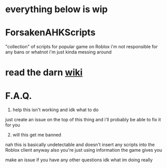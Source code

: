 # everything below is wip
# ForsakenAHKScripts
"collection" of scripts for popular game on Roblox
i'm not responsible for any bans or whatnot i'm just kinda messing around
# read the darn [wiki](https://github.com/Dogeisbest/ForsakenAHKScripts/wiki)
# F.A.Q.
1. help this isn't working and idk what to do

just create an issue on the top of this thing and i'll probably be able to fix it for you

2. will this get me banned

nah
this is basically undetectable and doesn't insert any scripts into the Roblox client anyway
also you're just using information the game gives you

make an issue if you have any other questions idk what im doing really
